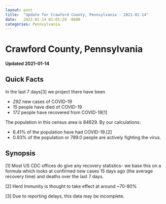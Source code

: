 ```yaml
---
layout: post
title:  "Update for Crawford County, Pennsylvania - 2021-01-14"
date:   2021-01-14 01:01:29 -0600
categories: Pennsylvania
---
```


# Crawford County, Pennsylvania
#### Updated 2021-01-14

## Quick Facts

In the last 7 days[3] we project there have been
- *292* new cases of COVID-19
- *15* people have died of COVID-19
- *172* people have recovered from COVID-19[1]

The population in this census area is 84629. By our calculations:
- 6.41% of the population have had COVID-19.[2]
- 0.93% of the population or 789.0 people are actively fighting the virus.

## Synopsis




[1] Most US CDC offices do give any recovery statistics- we base this on a formula which looks at confirmed new cases
15 days ago (the average recovery time) and deaths over the last 7 days.

[2] Herd Immunity is thought to take effect at around ~70-80%

[3] Due to reporting delays, this data may be incomplete.
 
    
